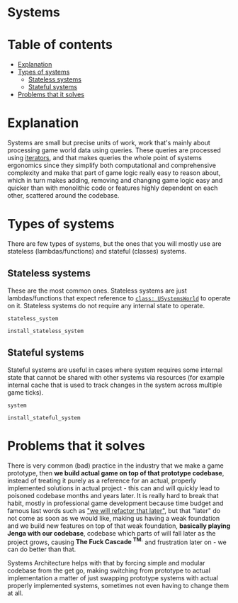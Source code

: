 # Systems

# Table of contents

- [Explanation](#explanation)
- [Types of systems](#types-of-systems)
    - [Stateless systems](#stateless-systems)
    - [Stateful systems](#stateful-systems)
- [Problems that it solves](#problems-that-it-solves)

# Explanation

Systems are small but precise units of work, work that's mainly about processing game world data
using queries. These queries are processed using [iterators](/book/architecture/iterators.md),
and that makes queries the whole point of systems ergonomics since they simplify both computational
and comprehensive complexity and make that part of game logic really easy to reason about,
which in turn makes adding, removing and changing game logic easy and quicker than with monolithic
code or features highly dependent on each other, scattered around the codebase.

# Types of systems

There are few types of systems, but the ones that you will mostly use are stateless (lambdas/functions)
and stateful (classes) systems.

## Stateless systems

These are the most common ones. Stateless systems are just lambdas/functions that expect reference
to [`class: USystemsWorld`]() to operate on it. Stateless systems do not require any internal state
to operate.

```snippet
stateless_system
```

```snippet
install_stateless_system
```

## Stateful systems

Stateful systems are useful in cases where system requires some internal state that cannot be
shared with other systems via resources (for example internal cache that is used to track changes
in the system across multiple game ticks).

```snippet
system
```

```snippet
install_stateful_system
```

# Problems that it solves

There is very common (bad) practice in the industry that we make a game prototype, then **we build
actual game on top of that prototype codebase**, instead of treating it purely as a reference for
an actual, properly implemented solutions in actual project - this can and will quickly lead to
poisoned codebase months and years later. It is really hard to break that habit, mostly in
professional game development because time budget and famous last words such as ["we will refactor
that later"](https://www.youtube.com/watch?v=SETnK2ny1R0), but that "later" do not come as soon as
we would like, making us having a weak foundation and we build new features on top of that weak
foundation, **basically playing Jenga with our codebase**, codebase which parts of will fall later
as the project grows, causing **The Fuck Cascade <sup>TM.</sup>** and frustration later on - we can
do better than that.

Systems Architecture helps with that by forcing simple and modular codebase from the get go,
making switching from prototype to actual implementation a matter of just swapping prototype
systems with actual properly implemented systems, sometimes not even having to change them at all.
